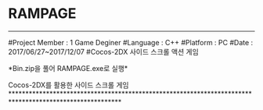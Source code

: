 # RAMPAGE
********************************************************************************************************
#Project Member : 1 Game Deginer
#Language : C++
#Platform : PC
#Date : 2017/06/27~2017/12/07
#Cocos-2DX 사이드 스크롤 액션 게임

<p>*Bin.zip을 풀어 RAMPAGE.exe로 실행*</p>
Cocos-2DX를 활용한 사이드 스크롤 게임 
********************************************************************************************************
